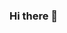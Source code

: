 ### Hi there 👋

<!--
**Nunya-9018/Nunya-9018** is a ✨ _special_ ✨ repository because its `README.md` (this file) appears on your GitHub profile.

Here are some ideas to get you started:

- 🔭 I’m currently working on making a website in nuxt.js
- 🌱 I’m currently learning vue.js/nuxt.js, html, css, tailwind css, js, docker
- 👯 I’m looking to collaborate on ...
- 🤔 I’m looking for help with ...
- 💬 Ask me about how to use docker 
- 📫 How to reach me: ...
- 😄 Pronouns: He/Him
- ⚡ Fun fact: ...
-->
